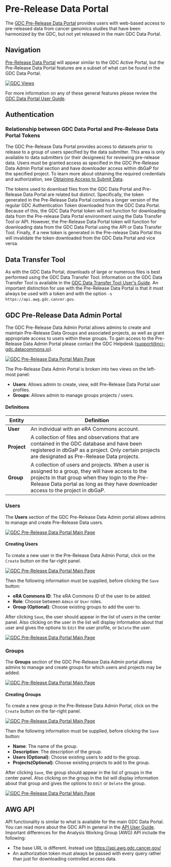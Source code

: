 # Pre-Release Data Portal

The [GDC Pre-Release Data Portal](https://portal.awg.gdc.cancer.gov/) provides users with web-based access to pre-released data from cancer genomics studies that have been harmonized by the GDC, but not yet released in the main GDC Data Portal.

## Navigation

[Pre-Release Data Portal](https://portal.awg.gdc.cancer.gov/) will appear similar to the GDC Active Portal, but the Pre-Release Data Portal features are a subset of what can be found in the GDC Data Portal.

[![GDC Views](images/AWG_Portal.png)](images/AWG_Portal.png "Click to see the full image.")

For more information on any of these general features please review the [GDC Data Portal User Guide](/Data_Portal/Users_Guide/Getting_Started/#navigation).

## Authentication

### Relationship between GDC Data Portal and Pre-Release Data Portal Tokens

The GDC Pre-Release Data Portal provides access to datasets prior to release to a group of users specified by the data submitter.  This area is only available to data submitters (or their designees) for reviewing pre-release data.  Users must be granted access as specified in the GDC Pre-Release Data Admin Portal section and have downloader access within dbGaP for the specified project. To learn more about obtaining the required credentials and authorization, see [Obtaining Access to Submit Data]( https://gdc.cancer.gov/submit-data/obtaining-access-submit-data).

The tokens used to download files from the GDC Data Portal and Pre-Release Data Portal are related but distinct. Specifically, the token generated in the Pre-Release Data Portal contains a longer version of the regular GDC Authentication Token downloaded from the GDC Data Portal. Because of this, the GDC Data Portal token will not function for downloading data from the Pre-release Data Portal environment using the Data Transfer Tool or API. However, the Pre-Release Data Portal token will function for downloading data from the GDC Data Portal using the API or Data Transfer Tool. Finally, if a new token is generated in the Pre-release Data Portal this will invalidate the token downloaded from the GDC Data Portal and vice versa.  

## Data Transfer Tool

As with the GDC Data Portal, downloads of large or numerous files is best performed using the GDC Data Transfer Tool.  Information on the GDC Data Transfer Tool is available in the [GDC Data Transfer Tool User's Guide](https://docs.gdc.cancer.gov/Data_Transfer_Tool/Users_Guide/Getting_Started/).  An important distinction for use with the Pre-Release Data Portal is that it must always be used with a token and with the option `-s https://api.awg.gdc.cancer.gov`.

## GDC Pre-Release Data Admin Portal

The GDC Pre-Release Data Admin Portal allows admins to create and maintain Pre-Release Data Groups and associated projects, as well as grant appropriate access to users within these groups. To gain access to the Pre-Release Data Admin Portal please contact the GDC Helpdesk (support@nci-gdc.datacommons.io).

[![GDC Pre-Release Data Portal Main Page](images/AWG_Admin.png)](images/AWG_Admin.png "Click to see the full image.")

The Pre-Release Data Admin Portal is broken into two views on the left-most panel:

* __Users__: Allows admin to create, view, edit Pre-Release Data Portal user profiles.
* __Groups__: Allows admin to manage groups projects / users.

#### Definitions

| Entity | Definition |
|---|---|
| __User__  | An individual with an eRA Commons account. |
| __Project__  | A collection of files and observations that are contained in the GDC database and have been registered in dbGaP as a project. Only certain projects are designated as Pre-Release Data projects.|
| __Group__  | A collection of users and projects.  When a user is assigned to a group, they will have access to the projects in that group when they login to the Pre-Release Data portal as long as they have downloader access to the project in dbGaP.|

### Users

The __Users__ section of the GDC Pre-Release Data Admin portal allows admins to manage and create Pre-Release Data users.

[![GDC Pre-Release Data Portal Main Page](images/AWG_Admin.png)](images/AWG_Admin.png "Click to see the full image.")

#### Creating Users

To create a new user in the Pre-Release Data Admin Portal, click on the `Create` button on the far-right panel.

[![GDC Pre-Release Data Portal Main Page](images/AWG_Admin_Create_User.png)](images/AWG_Admin_Create_User.png "Click to see the full image.")

Then the following information must be supplied, before clicking the `Save` button:

* __eRA Commons ID__: The eRA Commons ID of the user to be added.
* __Role__: Choose between `Admin` or `User` roles.
* __Group (Optional)__: Choose existing groups to add the user to.

After clicking `Save`, the user should appear in the list of users in the center panel.  Also clicking on the user in the list will display information about that user and gives the options to `Edit` the user profile, or `Delete` the user.

[![GDC Pre-Release Data Portal Main Page](images/AWG_Admin_New_User.png)](images/AWG_Admin_New_User.png "Click to see the full image.")

### Groups

The __Groups__ section of the GDC Pre-Release Data Admin portal allows admins to manage and create groups for which users and projects may be added.

[![GDC Pre-Release Data Portal Main Page](images/AWG_Admin_Group.png)](images/AWG_Admin_Group.png "Click to see the full image.")

#### Creating Groups

To create a new group in the Pre-Release Data Admin Portal, click on the `Create` button on the far-right panel.

[![GDC Pre-Release Data Portal Main Page](images/AWG_Admin_Groups_Add.png)](images/AWG_Admin_Groups_Add.png "Click to see the full image.")

Then the following information must be supplied, before clicking the `Save` button:

* __Name__: The name of the group.
* __Description__: The description of the group.
* __Users (Optional)__: Choose existing users to add to the group.
* __Projects(Optional)__: Choose existing projects to add to the group.

After clicking `Save`, the group should appear in the list of groups in the center panel.  Also clicking on the group in the list will display information about that group and gives the options to `Edit` or `Delete` the group.

[![GDC Pre-Release Data Portal Main Page](images/AWG_Admin_New_Group.png)](images/AWG_Admin_New_Group.png "Click to see the full image.")

## AWG API

API functionality is similar to what is available for the main GDC Data Portal.  You can read more about the GDC API in general in the [API User Guide](/API/Users_Guide/Getting_Started/).  Important differences for the Analysis Working Group (AWG) API include the following:

*  The base URL is different. Instead use https://api.awg.gdc.cancer.gov/
*  An authorization token must always be passed with every query rather than just for downloading controlled access data.
